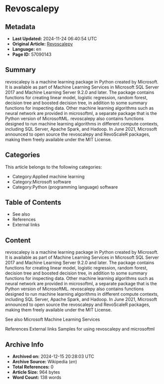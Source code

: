 # Revoscalepy

## Metadata
- **Last Updated:** 2024-11-24 06:40:54 UTC
- **Original Article:** [Revoscalepy](https://en.wikipedia.org/wiki/Revoscalepy)
- **Language:** en
- **Page ID:** 57090143

## Summary
revoscalepy is a machine learning package in Python created by Microsoft. It is available as part of Machine Learning Services in Microsoft SQL Server 2017 and Machine Learning Server 9.2.0 and later.
The package contains functions for creating linear model, logistic regression, random forest, decision tree and boosted decision tree, in addition to some summary functions for inspecting data.   Other machine learning algorithms such as neural network are provided in microsoftml, a separate package that is the Python version of MicrosoftML.
revoscalepy also contains functions designed to run machine learning algorithms in different compute contexts, including SQL Server, Apache Spark, and Hadoop.
In June 2021, Microsoft announced to open source the revoscalepy and RevoScaleR packages, making them freely available under the MIT License.

## Categories
This article belongs to the following categories:

- Category:Applied machine learning
- Category:Microsoft software
- Category:Python (programming language) software

## Table of Contents

- See also
- References
- External links

## Content

revoscalepy is a machine learning package in Python created by Microsoft. It is available as part of Machine Learning Services in Microsoft SQL Server 2017 and Machine Learning Server 9.2.0 and later.
The package contains functions for creating linear model, logistic regression, random forest, decision tree and boosted decision tree, in addition to some summary functions for inspecting data.   Other machine learning algorithms such as neural network are provided in microsoftml, a separate package that is the Python version of MicrosoftML.
revoscalepy also contains functions designed to run machine learning algorithms in different compute contexts, including SQL Server, Apache Spark, and Hadoop.
In June 2021, Microsoft announced to open source the revoscalepy and RevoScaleR packages, making them freely available under the MIT License.

See also
Microsoft Machine Learning Services

References
External links
Samples for using revoscalepy and microsoftml

## Archive Info
- **Archived on:** 2024-12-15 20:28:03 UTC
- **Archive Source:** Wikipedia (_en_)
- **Total References:** 0
- **Article Size:** 964 bytes
- **Word Count:** 138 words
